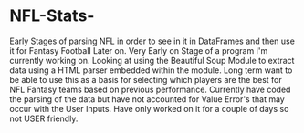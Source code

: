 # NFL-Stats-
Early Stages of parsing NFL in order to see in it in DataFrames and then use it for Fantasy Football Later on.
Very Early on Stage of a program I'm currently working on. Looking at using the Beautiful Soup Module to extract data using a HTML parser embedded within the module. Long term want to be able to use this as a basis for selecting which players are the best for NFL Fantasy teams based on previous performance. Currently have coded the parsing of the data but have not accounted for Value Error's that may occur with the User Inputs. Have only worked on it for a couple of days so not USER friendly.
